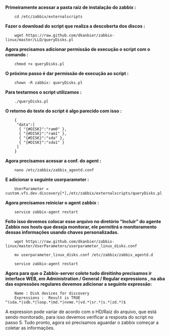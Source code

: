 **Primeiramente acessar a pasta raiz de instalação do zabbix :**

        cd /etc/zabbix/externalscripts

**Fazer o download do script que realiza a descoberta dos discos :** 

        wget https://raw.github.com/dkanbier/zabbix-linux/master/LLD/queryDisks.pl

**Agora precisamos adicionar permissão de execução o script com o comando :** 

        chmod +x queryDisks.pl

**O próximo passo é dar permissão de execução ao script :**

        chown -R zabbix: queryDisks.pl
        
**Para testarmos o script utilizamos :**

        ./queryDisks.pl

**O retorno do teste do script é algo parecido com isso :**

        {
         "data":[
          { "{#DISK}":"ram0" },
          { "{#DISK}":"ram1" },
          { "{#DISK}":"sda" },
          { "{#DISK}":"sda1" }
         ]
        }

**Agora precisamos acessar a conf. do agent :**

        nano /etc/zabbix/zabbix_agentd.conf

**E adicionar o seguinte userparameter :**

        UserParameter = custom.vfs.dev.discovery[*],/etc/zabbix/externalscripts/queryDisks.pl

**Agora precisamos reiniciar o agent zabbix :**

        service zabbix-agent restart

**Feito isso devemos colocar esse arquivo no diretório “Incluir” do agente Zabbix nos hosts que deseja monitorar, ele permitirá o monitoramento dessas informações usando chaves personalizadas.**

        wget https://raw.github.com/dkanbier/zabbix-linux/master/UserParameters/userparameter_linux_disks.conf
        
        mv userparameter_linux_disks.conf /etc/zabbix/zabbix_agentd.d
        
        service zabbix-agent restart

**Agora para que o Zabbix-server colete tudo direitinho precisamos ir interface WEB, em Administration / General / Regular expressions , na aba das expressões regulares devemos adicionar a seguinte expressão:**

        Name : Disk devices for discovery
        Expressions :  Result is TRUE  ^(sda.*|sdb.*|loop.*|md.*|nvme.*|vd.*|sr.*|s.*|zd.*)$

A expression pode variar de acordo com o HD/Raiz do arquivo, que está sendo monitorado, para isso devemos verificar a resposta do script no passo 5.
Tudo pronto, agora só precisamos aguardar o zabbix começar a coletar as informações.
